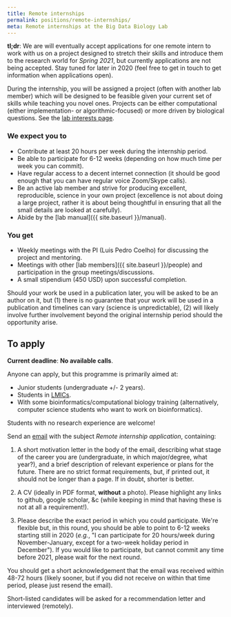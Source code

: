 ```yaml
---
title: Remote internships
permalink: positions/remote-internships/
meta: Remote internships at the Big Data Biology Lab
---
```


**tl;dr**: We are will eventually accept applications for one remote intern to
work with us on a project designed to stretch their skills and introduce them
to the research world for _Spring 2021_, but currently applications are not
being accepted. Stay tuned for later in 2020 (feel free to get in touch to get
information when applications open).

During the internship, you will be assigned a project (often with another lab
member) which will be designed to be feasible given your current set of skills
while teaching you novel ones. Projects can be either computational (either
implementation- or algorithmic-focused) or more driven by biological questions.
See the [lab interests page]({{site.baseurl}}/interests).

### We expect you to

- Contribute at least 20 hours per week during the internship period.
- Be able to participate for 6-12 weeks (depending on how much time per week
  you can commit).
- Have regular access to a decent internet connection (it should be good enough
  that you can have regular voice Zoom/Skype calls).
- Be an active lab member and strive for producing excellent, reproducible,
  science in your own project (excellence is not about doing a large project,
  rather it is about being thoughtful in ensuring that all the small details
  are looked at carefully).
- Abide by the [lab manual]({{ site.baseurl }}/manual).

### You get

- Weekly meetings with the PI (Luis Pedro Coelho) for discussing the project
  and mentoring.
- Meetings with other [lab members]({{ site.baseurl }}/people) and
  participation in the group meetings/discussions.
- A small stipendium (450 USD) upon successful completion.

Should your work be used in a publication later, you will be asked to be an
author on it, but (1) there is no guarantee that your work will be used in a
publication and timelines can vary (science is unpredictable), (2) will likely
involve further involvement beyond the original internship period should the
opportunity arise.

## To apply

**Current deadline**: **No available calls**.

Anyone can apply, but this programme is primarily aimed at:

- Junior students (undergraduate +/- 2 years).
- Students in [LMICs](https://wellcome.ac.uk/grant-funding/guidance/low-and-middle-income-countries).
- With some bioinformatics/computational biology training (alternatively,
  computer science students who want to work on bioinformatics).

Students with no research experience are welcome!

Send an [email](mailto:luispedro@big-data-biology.org) with the subject _Remote
internship application_, containing:

1. A short motivation letter in the body of the email, describing what stage of
   the career you are (undergraduate, in which major/degree, what year?), and a
   brief description of relevant experience or plans for the future. There are
   no strict format requirements, but, if printed out, it should not be longer
   than a page. If in doubt, shorter is better.

2. A CV (ideally in PDF format, **without** a photo). Please highlight any
   links to github, google scholar, &c (while keeping in mind that having these
   is not at all a requirement!).

3. Please describe the exact period in which you could participate. We're
   flexible but, in this round, you should be able to point to 6-12 weeks
   starting still in 2020 (_e.g._, "I can participate for 20 hours/week during
   November-January, except for a two-week holiday period in December"). If you
   would like to participate, but cannot commit any time before 2021, please
   wait for the next round.

You should get a short acknowledgement that the email was received within 48-72
hours (likely sooner, but if you did not receive on within that time period,
please just resend the email).

Short-listed candidates will be asked for a recommendation letter and
interviewed (remotely).

